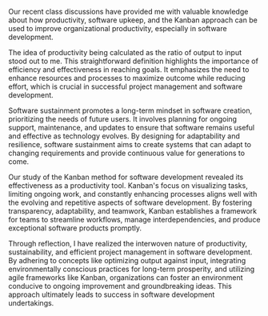 Our recent class discussions have provided me with valuable knowledge about how productivity, software upkeep, and the Kanban approach can be used to improve organizational productivity, especially in software development.

The idea of productivity being calculated as the ratio of output to input stood out to me. This straightforward definition highlights the importance of efficiency and effectiveness in reaching goals. It emphasizes the need to enhance resources and processes to maximize outcome while reducing effort, which is crucial in successful project management and software development.

Software sustainment promotes a long-term mindset in software creation, prioritizing the needs of future users. It involves planning for ongoing support, maintenance, and updates to ensure that software remains useful and effective as technology evolves. By designing for adaptability and resilience, software sustainment aims to create systems that can adapt to changing requirements and provide continuous value for generations to come.

Our study of the Kanban method for software development revealed its effectiveness as a productivity tool. Kanban's focus on visualizing tasks, limiting ongoing work, and constantly enhancing processes aligns well with the evolving and repetitive aspects of software development. By fostering transparency, adaptability, and teamwork, Kanban establishes a framework for teams to streamline workflows, manage interdependencies, and produce exceptional software products promptly.

Through reflection, I have realized the interwoven nature of productivity, sustainability, and efficient project management in software development. By adhering to concepts like optimizing output against input, integrating environmentally conscious practices for long-term prosperity, and utilizing agile frameworks like Kanban, organizations can foster an environment conducive to ongoing improvement and groundbreaking ideas. This approach ultimately leads to success in software development undertakings.
